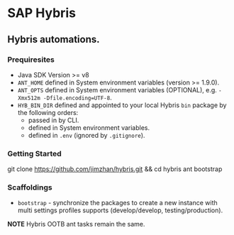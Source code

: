 # SAP Hybris

## Hybris automations.

### Prequiresites
  - Java SDK Version >= v8
  - `ANT_HOME` defined in System environment variables (version >= 1.9.0).
  - `ANT_OPTS` defined in System environment variables (OPTIONAL), e.g. `-Xmx512m -Dfile.encoding=UTF-8`.
  - `HYB_BIN_DIR` defined and appointed to your local Hybris `bin` package by the following orders:
    * passed in by CLI.
    * defined in System environment variables.
    * defined in `.env` (ignored by `.gitignore`).

### Getting Started

  git clone https://github.com/jimzhan/hybris.git && cd hybris
  ant bootstrap

### Scaffoldings 
- `bootstrap` - synchronize the packages to create a new instance with multi settings profiles supports (develop/develop, testing/production).

**NOTE** Hybris OOTB ant tasks remain the same.